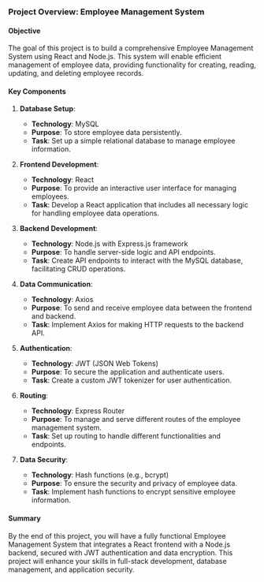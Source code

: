 ### Project Overview: Employee Management System

#### Objective
The goal of this project is to build a comprehensive Employee Management System using React and Node.js. This system will enable efficient management of employee data, providing functionality for creating, reading, updating, and deleting employee records.

#### Key Components
1. **Database Setup**:
   - **Technology**: MySQL
   - **Purpose**: To store employee data persistently.
   - **Task**: Set up a simple relational database to manage employee information.

2. **Frontend Development**:
   - **Technology**: React
   - **Purpose**: To provide an interactive user interface for managing employees.
   - **Task**: Develop a React application that includes all necessary logic for handling employee data operations.

3. **Backend Development**:
   - **Technology**: Node.js with Express.js framework
   - **Purpose**: To handle server-side logic and API endpoints.
   - **Task**: Create API endpoints to interact with the MySQL database, facilitating CRUD operations.

4. **Data Communication**:
   - **Technology**: Axios
   - **Purpose**: To send and receive employee data between the frontend and backend.
   - **Task**: Implement Axios for making HTTP requests to the backend API.

5. **Authentication**:
   - **Technology**: JWT (JSON Web Tokens)
   - **Purpose**: To secure the application and authenticate users.
   - **Task**: Create a custom JWT tokenizer for user authentication.

6. **Routing**:
   - **Technology**: Express Router
   - **Purpose**: To manage and serve different routes of the employee management system.
   - **Task**: Set up routing to handle different functionalities and endpoints.

7. **Data Security**:
   - **Technology**: Hash functions (e.g., bcrypt)
   - **Purpose**: To ensure the security and privacy of employee data.
   - **Task**: Implement hash functions to encrypt sensitive employee information.

#### Summary
By the end of this project, you will have a fully functional Employee Management System that integrates a React frontend with a Node.js backend, secured with JWT authentication and data encryption. This project will enhance your skills in full-stack development, database management, and application security.
